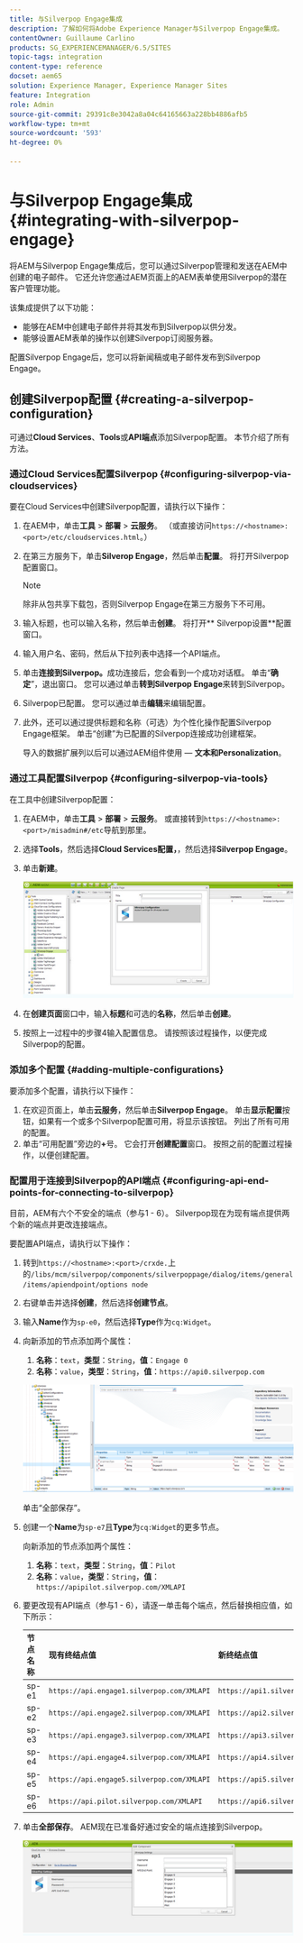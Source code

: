 ```yaml
---
title: 与Silverpop Engage集成
description: 了解如何将Adobe Experience Manager与Silverpop Engage集成。
contentOwner: Guillaume Carlino
products: SG_EXPERIENCEMANAGER/6.5/SITES
topic-tags: integration
content-type: reference
docset: aem65
solution: Experience Manager, Experience Manager Sites
feature: Integration
role: Admin
source-git-commit: 29391c8e3042a8a04c64165663a228bb4886afb5
workflow-type: tm+mt
source-wordcount: '593'
ht-degree: 0%

---
```


# 与Silverpop Engage集成{#integrating-with-silverpop-engage}

<!-- THIS ENTIRE TOPIC APPEARS OBSOLETE BECAUSE SILVERPOP NO LONGER EXISTS AND THERE ARE NO REDIRECTS FOR THE DOWNLOAD URL BELOW THAT IS 404.
>[!NOTE]
>
>Silverpop integration is **not** available out of the box. Download the Silverpop integration package `https://www.adobeaemcloud.com/content/marketplace/marketplaceProxy.html?packagePath=/content/companies/public/adobe/packages/aem620/product/cq-mcm-integrations-silverpop-content` from Package Share and install it on your instance. After you have installed the package, you can configure it as described in this document. -->

将AEM与Silverpop Engage集成后，您可以通过Silverpop管理和发送在AEM中创建的电子邮件。 它还允许您通过AEM页面上的AEM表单使用Silverpop的潜在客户管理功能。

该集成提供了以下功能：

* 能够在AEM中创建电子邮件并将其发布到Silverpop以供分发。
* 能够设置AEM表单的操作以创建Silverpop订阅服务器。

配置Silverpop Engage后，您可以将新闻稿或电子邮件发布到Silverpop Engage。

## 创建Silverpop配置 {#creating-a-silverpop-configuration}

可通过&#x200B;**Cloud Services**、**Tools**&#x200B;或&#x200B;**API端点**&#x200B;添加Silverpop配置。 本节介绍了所有方法。

### 通过Cloud Services配置Silverpop {#configuring-silverpop-via-cloudservices}

要在Cloud Services中创建Silverpop配置，请执行以下操作：

1. 在AEM中，单击&#x200B;**工具** > **部署** > **云服务**。 （或直接访问`https://<hostname>:<port>/etc/cloudservices.html`。）
1. 在第三方服务下，单击&#x200B;**Silverop Engage**，然后单击&#x200B;**配置**。 将打开Silverpop配置窗口。

   >[!NOTE]
   >
   >除非从包共享下载包，否则Silverpop Engage在第三方服务下不可用。

1. 输入标题，也可以输入名称，然后单击&#x200B;**创建**。 将打开** Silverpop设置**配置窗口。
1. 输入用户名、密码，然后从下拉列表中选择一个API端点。
1. 单击&#x200B;**连接到Silverpop。**&#x200B;成功连接后，您会看到一个成功对话框。 单击“**确定**”，退出窗口。 您可以通过单击&#x200B;**转到Silverpop Engage**&#x200B;来转到Silverpop。
1. Silverpop已配置。 您可以通过单击&#x200B;**编辑**&#x200B;来编辑配置。
1. 此外，还可以通过提供标题和名称（可选）为个性化操作配置Silverpop Engage框架。 单击“创建”为已配置的Silverpop连接成功创建框架。

   导入的数据扩展列以后可以通过AEM组件使用 — **文本和Personalization**。

### 通过工具配置Silverpop {#configuring-silverpop-via-tools}

在工具中创建Silverpop配置：

1. 在AEM中，单击&#x200B;**工具** > **部署** > **云服务**。 或直接转到`https://<hostname>:<port>/misadmin#/etc`导航到那里。
1. 选择&#x200B;**Tools**，然后选择&#x200B;**Cloud Services配置，**，然后选择&#x200B;**Silverpop Engage**。
1. 单击&#x200B;**新建**。

   ![chlimage_1-6](assets/chlimage_1-6.jpeg)

1. 在&#x200B;**创建页面**&#x200B;窗口中，输入&#x200B;**标题**&#x200B;和可选的&#x200B;**名称**，然后单击&#x200B;**创建**。
1. 按照上一过程中的步骤4输入配置信息。 请按照该过程操作，以便完成Silverpop的配置。

### 添加多个配置 {#adding-multiple-configurations}

要添加多个配置，请执行以下操作：

1. 在欢迎页面上，单击&#x200B;**云服务**，然后单击&#x200B;**Silverpop Engage**。 单击&#x200B;**显示配置**&#x200B;按钮，如果有一个或多个Silverpop配置可用，将显示该按钮。 列出了所有可用的配置。
1. 单击“可用配置”旁边的&#x200B;**+**&#x200B;号。 它会打开&#x200B;**创建配置**&#x200B;窗口。 按照之前的配置过程操作，以便创建配置。

### 配置用于连接到Silverpop的API端点 {#configuring-api-end-points-for-connecting-to-silverpop}

目前，AEM有六个不安全的端点（参与1 - 6）。 Silverpop现在为现有端点提供两个新的端点并更改连接端点。

要配置API端点，请执行以下操作：

1. 转到`https://<hostname>:<port>/crxde.`上的`/libs/mcm/silverpop/components/silverpoppage/dialog/items/general/items/apiendpoint/options node`
1. 右键单击并选择&#x200B;**创建**，然后选择&#x200B;**创建节点**。
1. 输入&#x200B;**Name**&#x200B;作为`sp-e0`，然后选择&#x200B;**Type**&#x200B;作为`cq:Widget`。
1. 向新添加的节点添加两个属性：

   1. **名称**：`text`，**类型**：`String`，**值**：`Engage 0`
   1. **名称**：`value`，**类型**：`String`，**值**：`https://api0.silverpop.com`

   ![chlimage_1-42](assets/chlimage_1-42.png)

   单击“全部保存”。

1. 创建一个&#x200B;**Name**&#x200B;为`sp-e7`且&#x200B;**Type**&#x200B;为`cq:Widget`的更多节点。

   向新添加的节点添加两个属性：

   1. **名称**：`text`，**类型**：`String`，**值**：`Pilot`
   1. **名称**：`value`，**类型**：`String`，**值**：`https://apipilot.silverpop.com/XMLAPI`

1. 要更改现有API端点（参与1 - 6），请逐一单击每个端点，然后替换相应值，如下所示：

   | **节点名称** | **现有终结点值** | **新终结点值** |
   |---|---|---|
   | sp-e1 | `https://api.engage1.silverpop.com/XMLAPI` | `https://api1.silverpop.com` |
   | sp-e2 | `https://api.engage2.silverpop.com/XMLAPI` | `https://api2.silverpop.com` |
   | sp-e3 | `https://api.engage3.silverpop.com/XMLAPI` | `https://api3.silverpop.com` |
   | sp-e4 | `https://api.engage4.silverpop.com/XMLAPI` | `https://api4.silverpop.com` |
   | sp-e5 | `https://api.engage5.silverpop.com/XMLAPI` | `https://api5.silverpop.com` |
   | sp-e6 | `https://api.pilot.silverpop.com/XMLAPI` | `https://api6.silverpop.com` |

1. 单击&#x200B;**全部保存**。 AEM现在已准备好通过安全的端点连接到Silverpop。

   ![chlimage_1-7](assets/chlimage_1-7.jpeg)
